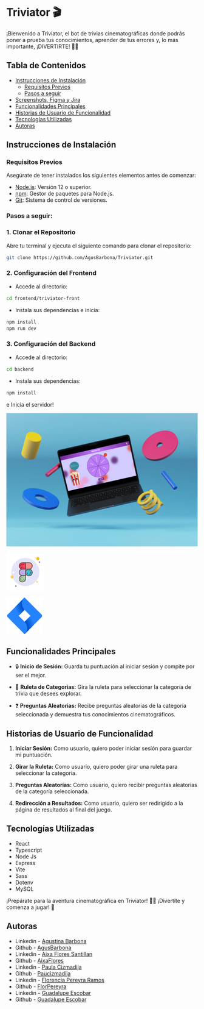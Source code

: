 
# Triviator 🎬

¡Bienvenido a Triviator, el bot de trivias cinematográficas donde podrás poner a prueba tus conocimientos, aprender de tus errores y, lo más importante, ¡DIVERTIRTE! 🍿🎉

## Tabla de Contenidos

- [Instrucciones de Instalación](#instrucciones-de-instalación)
  - [Requisitos Previos](#requisitos-previos)
  - [Pasos a seguir](#pasos-a-seguir)
- [Screenshots, Figma y Jira](#screenshots-figma-y-jira)
- [Funcionalidades Principales](#funcionalidades-principales)
- [Historias de Usuario de Funcionalidad](#historias-de-usuario-de-funcionalidad)
- [Tecnologías Utilizadas](#tecnologías-utilizadas)
- [Autoras](#autoras)

## Instrucciones de Instalación

### Requisitos Previos

Asegúrate de tener instalados los siguientes elementos antes de comenzar:

- [Node.js](https://nodejs.org/): Versión 12 o superior.
- [npm](https://www.npmjs.com/): Gestor de paquetes para Node.js.
- [Git](https://git-scm.com/): Sistema de control de versiones.
  
### Pasos a seguir: 

### 1. Clonar el Repositorio

Abre tu terminal y ejecuta el siguiente comando para clonar el repositorio:

```bash
git clone https://github.com/AgusBarbona/Triviator.git
```
### 2. Configuración del Frontend

- Accede al directorio:

```bash
cd frontend/triviator-front
```

- Instala sus dependencias e inicia:
  
```bash
npm install
npm run dev
```
### 3. Configuración del Backend 

- Accede al directorio:

```bash
cd backend
```

- Instala sus dependencias:
  
```bash
npm install 
```
e Inicia el servidor! 



![Desktop View](./recursos/icono/mockup.png)


[![Figma Icon](./recursos/icono/figma.png)](https://www.figma.com/file/xggqxThDKZwuM4TwSrZNCs/triviator?type=design&node-id=0%3A1&mode=design&t=f7WNet49rf0JT18P-1)

[![Jira Icon](./recursos/icono/icons8-existir-96.png)](https://guada1516.atlassian.net/jira/software/projects/KAN/boards/1)

## Funcionalidades Principales

- 🔒 **Inicio de Sesión:** Guarda tu puntuación al iniciar sesión y compite por ser el mejor.

- 🔄 **Ruleta de Categorías:** Gira la ruleta para seleccionar la categoría de trivia que desees explorar.

- ❓ **Preguntas Aleatorias:** Recibe preguntas aleatorias de la categoría seleccionada y demuestra tus conocimientos cinematográficos.
  

## Historias de Usuario de Funcionalidad

1. **Iniciar Sesión:** Como usuario, quiero poder iniciar sesión para guardar mi puntuación.

2. **Girar la Ruleta:** Como usuario, quiero poder girar una ruleta para seleccionar la categoría.

3. **Preguntas Aleatorias:** Como usuario, quiero recibir preguntas aleatorias de la categoría seleccionada.

5. **Redirección a Resultados:** Como usuario, quiero ser redirigido a la página de resultados al final del juego.


## Tecnologías Utilizadas

- React
- Typescript
- Node Js
- Express
- Vite
- Sass
- Dotenv
- MySQL


¡Prepárate para la aventura cinematográfica en Triviator! 🎥✨ ¡Divertite y comenza a jugar! 🎉



## Autoras

- Linkedin - [Agustina Barbona](https://www.linkedin.com/in/agustinabarbonag/)
- Github - [AgusBarbona](https://github.com/AgusBarbona)
- Linkedin - [Aixa Flores Santillan](https://www.linkedin.com/in/aixa-flores-santillan/)
- Github - [AixaFlores](https://github.com/AixaFlores)
- Linkedin - [Paula Cizmadija](https://www.linkedin.com/in/paulacizmadija/)
- Github - [Paucizmadija](https://github.com/Paucizmadija)
- Linkedin - [Florencia Pereyra Ramos](https://www.linkedin.com/in/florenciacamilapereyraramos/)
- Github - [FlorPereyra](https://github.com/FlorPereyra)
- Linkedin - [Guadalupe Escobar](https://www.linkedin.com/in/guadalupe-escobar-65967627a/)
- Github - [Guadalupe Escobar](https://github.com/guadalupe1516)
